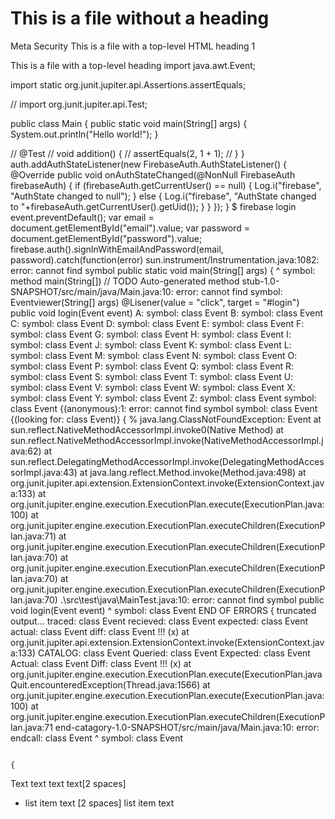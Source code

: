 # This is a file without a heading
Meta Security
This is a file with a top-level HTML heading 1

This is a file with a top-level heading
import java.awt.Event;

import static org.junit.jupiter.api.Assertions.assertEquals;

// import org.junit.jupiter.api.Test;

public class Main {
  public static void main(String[] args) {
    System.out.println("Hello world!");
  }

  // @Test
  // void addition() {
  //     assertEquals(2, 1 + 1);
  // }
}
auth.addAuthStateListener(new FirebaseAuth.AuthStateListener() {
    @Override
    public void onAuthStateChanged(@NonNull FirebaseAuth firebaseAuth) {
        if (firebaseAuth.getCurrentUser() == null) {
            Log.i("firebase", "AuthState changed to null");
        }
        else {
            Log.i("firebase", "AuthState changed to "+firebaseAuth.getCurrentUser().getUid());
        }
    }
});
}
$ firebase login
  event.preventDefault();
  var email = document.getElementById("email").value;
  var password = document.getElementById("password").value;
  firebase.auth().signInWithEmailAndPassword(email, password).catch(function(error)
    sun.instrument/Instrumentation.java:1082: error: cannot find symbol
    public static void main(String[] args) {
    ^
  symbol:   method main(String[])
                        // TODO Auto-generated method stub-1.0-SNAPSHOT/src/main/java/Main.java:10: error: cannot find symbol: Eventviewer(String[] args)
                        @Lisener(value = "click", target = "#login")
                        public void login(Event event)
    A:   symbol:   class Event
    B:   symbol:   class Event
    C:   symbol:   class Event
    D:   symbol:   class Event
    E:   symbol:   class Event
    F:   symbol:   class Event
    G:   symbol:   class Event
    H:   symbol:   class Event
    I:   symbol:   class Event
    J:   symbol:   class Event
    K:   symbol:   class Event
    L:   symbol:   class Event
    M:   symbol:   class Event
    N:   symbol:   class Event
    O:   symbol:   class Event
    P:   symbol:   class Event
    Q:   symbol:   class Event
    R:   symbol:   class Event
    S:   symbol:   class Event
    T:   symbol:   class Event
    U:   symbol:   class Event
    V:   symbol:   class Event
    W:   symbol:   class Event
    X:   symbol:   class Event
    Y:   symbol:   class Event
    Z:   symbol:   class Event
    symbol:   class Event
    {(anonymous):1: error: cannot find symbol
    symbol:   class Event
    {(looking for:   class Event)}
  {
    % java.lang.ClassNotFoundException: Event
        at sun.reflect.NativeMethodAccessorImpl.invoke0(Native Method)
        at sun.reflect.NativeMethodAccessorImpl.invoke(NativeMethodAccessorImpl.java:62)
        at sun.reflect.DelegatingMethodAccessorImpl.invoke(DelegatingMethodAccessorImpl.java:43)
        at java.lang.reflect.Method.invoke(Method.java:498)
        at org.junit.jupiter.api.extension.ExtensionContext.invoke(ExtensionContext.java:133)
        at org.junit.jupiter.engine.execution.ExecutionPlan.execute(ExecutionPlan.java:100)
        at org.junit.jupiter.engine.execution.ExecutionPlan.executeChildren(ExecutionPlan.java:71)
        at org.junit.jupiter.engine.execution.ExecutionPlan.executeChildren(ExecutionPlan.java:70)
        at org.junit.jupiter.engine.execution.ExecutionPlan.executeChildren(ExecutionPlan.java:70)
        at org.junit.jupiter.engine.execution.ExecutionPlan.executeChildren(ExecutionPlan.java:70)
      .\src\test\java\MainTest.java:10: error: cannot find symbol
        public void login(Event event)
        ^
  symbol:   class Event
      END OF ERRORS
      {
      truncated output...
        traced:   class Event
        recieved:   class Event
        expected:   class Event
        actual:   class Event
        diff:   class Event
        !!!
        (x)  at org.junit.jupiter.api.extension.ExtensionContext.invoke(ExtensionContext.java:133)
         CATALOG:   class Event
         Queried:   class Event
         Expected:   class Event
         Actual:   class Event
         Diff:   class Event
         !!!
         (x)  at org.junit.jupiter.engine.execution.ExecutionPlan.execute(ExecutionPlan.java
                                                                          Quit.encounteredException(Thread.java:1566)
                                                                          at org.junit.jupiter.engine.execution.ExecutionPlan.execute(ExecutionPlan.java:100)
                                                                          at org.junit.jupiter.engine.execution.ExecutionPlan.executeChildren(ExecutionPlan.java:71
                                                                                                                                              end-catagory-1.0-SNAPSHOT/src/main/java/Main.java:10: error:
                                                                                                                                              endcall:   class Event
                                                                                                                                              ^
  symbol:   class Event
                                                                                                                            
                                                                                                                                {
Text text text
text[2 spaces]
- list item text
  [2 spaces]
  list item text
